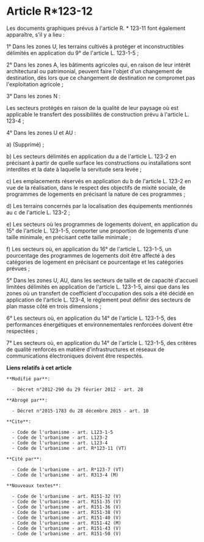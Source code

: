 # Article R*123-12

Les documents graphiques prévus à l'article R. * 123-11 font également apparaître, s'il y a lieu : 

1° Dans les zones U, les terrains cultivés à protéger et inconstructibles délimités en application du 9° de l'article L.
123-1-5 ; 

2° Dans les zones A, les bâtiments agricoles qui, en raison de leur intérêt architectural ou patrimonial, peuvent faire
l'objet d'un changement de destination, dès lors que ce changement de destination ne compromet pas l'exploitation agricole ; 

3° Dans les zones N : 

Les secteurs protégés en raison de la qualité de leur paysage où est applicable le transfert des possibilités de construction
prévu à l'article L. 123-4 ; 

4° Dans les zones U et AU : 

a) (Supprimé) ; 

b) Les secteurs délimités en application du a de l'article L. 123-2 en précisant à partir de quelle surface les constructions
ou installations sont interdites et la date à laquelle la servitude sera levée ; 

c) Les emplacements réservés en application du b de l'article L. 123-2 en vue de la réalisation, dans le respect des
objectifs de mixité sociale, de programmes de logements en précisant la nature de ces programmes ; 

d) Les terrains concernés par la localisation des équipements mentionnés au c de l'article L. 123-2 ; 

e) Les secteurs où les programmes de logements doivent, en application du 15° de l'article L. 123-1-5, comporter une
proportion de logements d'une taille minimale, en précisant cette taille minimale ; 

f) Les secteurs où, en application du 16° de l'article L. 123-1-5, un pourcentage des programmes de logements doit être
affecté à des catégories de logement en précisant ce pourcentage et les catégories prévues ; 

5° Dans les zones U, AU, dans les secteurs de taille et de capacité d'accueil limitées délimités en application de l'article
L. 123-1-5, ainsi que dans les zones où un transfert de coefficient d'occupation des sols a été décidé en application de
l'article L. 123-4, le règlement peut définir des secteurs de plan masse côté en trois dimensions ; 

6° Les secteurs où, en application du 14° de l'article L. 123-1-5, des performances énergétiques et environnementales
renforcées doivent être respectées ; 

7° Les secteurs où, en application du 14° de l'article L. 123-1-5, des critères de qualité renforcés en matière
d'infrastructures et réseaux de communications électroniques doivent être respectés.

**Liens relatifs à cet article**

	**Modifié par**:

	  - Décret n°2012-290 du 29 février 2012 - art. 28

	**Abrogé par**:

	  - Décret n°2015-1783 du 28 décembre 2015 - art. 10

	**Cite**:

	  - Code de l'urbanisme - art. L123-1-5
	  - Code de l'urbanisme - art. L123-2
	  - Code de l'urbanisme - art. L123-4
	  - Code de l'urbanisme - art. R*123-11 (VT)

	**Cité par**:

	  - Code de l'urbanisme - art. R*123-7 (VT)
	  - Code de l'urbanisme - art. R313-4 (M)

	**Nouveaux textes**:

	  - Code de l'urbanisme - art. R151-32 (V)
	  - Code de l'urbanisme - art. R151-35 (V)
	  - Code de l'urbanisme - art. R151-36 (V)
	  - Code de l'urbanisme - art. R151-38 (V)
	  - Code de l'urbanisme - art. R151-40 (V)
	  - Code de l'urbanisme - art. R151-42 (M)
	  - Code de l'urbanisme - art. R151-43 (V)
	  - Code de l'urbanisme - art. R151-50 (V)
